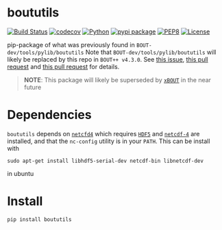 # boututils

[![Build Status](https://travis-ci.org/boutproject/boututils.svg?branch=master)](https://travis-ci.org/boutproject/boututils)
[![codecov](https://codecov.io/gh/boutproject/boututils/branch/master/graph/badge.svg)](https://codecov.io/gh/boutproject/boututils)
[![Python](https://img.shields.io/badge/python->=3.6-blue.svg)](https://www.python.org/)
[![pypi package](https://badge.fury.io/py/boututils.svg)](https://pypi.org/project/boututils/)
[![PEP8](https://img.shields.io/badge/code%20style-PEP8-brightgreen.svg)](https://www.python.org/dev/peps/pep-0008/)
[![License](https://img.shields.io/badge/license-LGPL--3.0-blue.svg)](https://github.com/boutproject/boututils/blob/master/LICENSE)

pip-package of what was previously found in
`BOUT-dev/tools/pylib/boututils`
Note that `BOUT-dev/tools/pylib/boututils` will likely be replaced by this repo
in `BOUT++ v4.3.0`.
See [this issue](https://github.com/boutproject/BOUT-dev/issues/1347),
[this pull request](https://github.com/boutproject/BOUT-dev/pull/1766) and
[this pull request](https://github.com/boutproject/BOUT-dev/pull/1740) for details.

> **NOTE**: This package will likely be superseded by
  [`xBOUT`](https://github.com/boutproject/xBOUT) in the near future

# Dependencies

`boututils` depends on
[`netcfd4`](https://github.com/Unidata/netcdf4-python) which requires
[`HDF5`](https://www.h5py.org) and
[`netcdf-4`](https://github.com/Unidata/netcdf-c/releases) are
installed, and that the `nc-config` utility is in your `PATH`. This
can be install with

```
sudo apt-get install libhdf5-serial-dev netcdf-bin libnetcdf-dev
```

in ubuntu

# Install

`pip install boututils`

